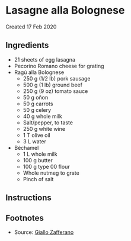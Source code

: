 # Lasagne alla Bolognese
Created 17 Feb 2020

## Ingredients
- 21 sheets of egg lasagna
- Pecorino Romano cheese for grating
- Ragù alla Bolognese
	- 250 g (1/2 lb) pork sausage
	- 500 g (1 lb) ground beef
	- 250 g (9 oz) tomato sauce
	- 50 g oñon
	- 50 g carrots
	- 50 g celery
	- 40 g whole milk
	- Salt/pepper, to taste
	- 250 g white wine
	- 1 T olive oil
	- 3 L water
- Béchamel
	- 1 L whole milk
	- 100 g butter
	- 100 g type 00 flour
	- Whole nutmeg to grate
	- Pinch of salt

## Instructions
<!-- TODO: Finish translating this recipe from the original source -->

## Footnotes
- Source: [Giallo Zafferano](https://ricette.giallozafferano.it/Lasagne-alla-Bolognese.html)
